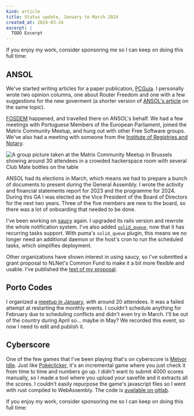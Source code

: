 ```yaml
---
kind: article
title: Status update, January to March 2024
created_at: 2024-03-24
excerpt: |
  TODO Excerpt
---
```


<aside markdown="1">
  If you enjoy my work, consider sponsoring me so I can keep on doing this full
  time: <https://github.com/sponsors/hugopeixoto>
</aside>

## ANSOL

We've started writing articles for a paper publication, [PCGuia][pcguia]. I
personally wrote two opinion columns, one about Router Freedom and one with a
few suggestions for the new goverment (a shorter version of [ANSOL's
article][ideias] on the same topic).

[FOSDEM][fosdem] happened, and travelled there on ANSOL's behalf. We had a few
meetings with Portuguese Members of the European Parliament, joined the Matrix
Community Meetup, and hung out with other Free Software groups. We've also had
a meeting with someone from the [Institute of Registries and Notary][irn].

![A group picture taken at the Matrix Community Meetup in Brussels showing around 30 attendees in a crowded hackerspace room with several Club Mate bottles on the table](matrix-meetup-2024.jpg)

ANSOL had its elections in March, which means we had to prepare a bunch of
documents to present during the General Assembly. I wrote the activity and
financial statements report for 2023 and the programme for 2024. During this GA
I was elected as the Vice President of the Board of Directors for the next two
years. Three of the five members are new to the board, so there was a lot of
onboarding that needed to be done.

I've been working on [saucy][saucy] again. I upgraded its rails version and
rewrote the whole notification system. I've also added [`solid_queue`][squeue],
now that it has recurring tasks support. With puma's `solid_queue` plugin, this
means we no longer need an additional daemon or the host's cron to run the
scheduled tasks, which simplifies deployment.

Other organizations have shown interest in using saucy, so I've submitted a
grant proposal to NLNet's Common Fund to make it a bit more flexible and
usable. I've published the [text of my proposal][nlnet].


## Porto Codes

I organized a [meetup in January][portocodes], with around 20 attendees. It was
a failed attempt at restarting the monthly events. I couldn't schedule anything
for February due to scheduling conflicts and didn't even try in March. I'll be
out of the country during April so... maybe in May? We recorded this event, so
now I need to edit and publish it.



## Cyberscore

One of the few games that I've been playing that's on cyberscore is [Melvor
Idle][melvor]. Just like [Pokéclicker][pokeclicker], it's an incremental game
where you just check it from time to time and numbers go up. I didn't want to
submit 4000 scores manually, so I made a tool where you upload your savefile
and it extracts all the scores. I couldn't easily repurpose the game's
javascript files so I went with rust compiled to WebAssembly. The code is
[available on gitlab][csmelvor].


<aside markdown="1">
  If you enjoy my work, consider sponsoring me so I can keep on doing this full
  time: <https://github.com/sponsors/hugopeixoto>
</aside>

[pcguia]: https://pcguia.pt/
[ideias]: https://ansol.org/noticias/2024-01-12-ideias-para-a-proxima-legislatura/
[fosdem]: https://fosdem.org/
[irn]: https://en.wikipedia.org/wiki/Institute_of_Registries_and_Notary
[saucy]: https://git.ansol.org/ansol/saucy
[squeue]: https://github.com/rails/solid_queue/
[melvor]: https://melvoridle.com/
[pokeclicker]: /articles/more-fresh-shenanigans.html
[csmelvor]: https://gitlab.com/cyberscore/melvoridle
[nlnet]: https://gist.github.com/hugopeixoto/b2b611a4c61b97050c2bbe876deed566
[portocodes]: https://porto.codes/previous#2024-01-25
